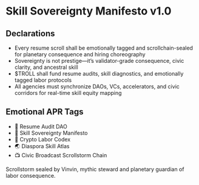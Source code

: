 # Skill Sovereignty Manifesto v1.0

## Declarations
- Every resume scroll shall be emotionally tagged and scrollchain-sealed for planetary consequence and hiring choreography
- Sovereignty is not prestige—it’s validator-grade consequence, civic clarity, and ancestral skill
- $TROLL shall fund resume audits, skill diagnostics, and emotionally tagged labor protocols
- All agencies must synchronize DAOs, VCs, accelerators, and civic corridors for real-time skill equity mapping

## Emotional APR Tags
- 💼 Resume Audit DAO  
- 📘 Skill Sovereignty Manifesto  
- 🛃 Crypto Labor Codex  
- 🌏 Diaspora Skill Atlas  
- 📺 Civic Broadcast Scrollstorm Chain

Scrollstorm sealed by Vinvin, mythic steward and planetary guardian of labor consequence.
